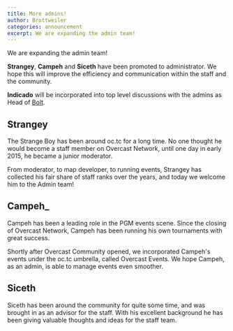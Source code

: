 ```yaml
---
title: More admins!
author: Brottweiler
categories: announcement
excerpt: We are expanding the admin team!
---
```


We are expanding the admin team!

**Strangey**, **Campeh** and **Siceth** have been promoted to administrator. We hope this will improve the efficiency and communication within the staff and the community.

**Indicado** will be incorporated into top level discussions with the admins as Head of [Bolt](https://bolt.rip).

## Strangey

The Strange Boy has been around oc.tc for a long time. No one thought he would become a staff member on Overcast Network, until one day in early 2015, he became a junior moderator.

From moderator, to map developer, to running events, Strangey has collected his fair share of staff ranks over the years, and today we welcome him to the Admin team!

## Campeh_

Campeh has been a leading role in the PGM events scene. Since the closing of Overcast Network, Campeh has been running his own tournaments with great success.

Shortly after Overcast Community opened, we incorporated Campeh's events under the oc.tc umbrella, called Overcast Events. We hope Campeh, as an admin, is able to manage events even smoother.

## Siceth

Siceth has been around the community for quite some time, and was brought in as an advisor for the staff. With his excellent background he has been giving valuable thoughts and ideas for the staff team.
